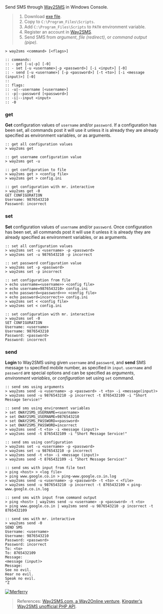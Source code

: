 Send SMS through [Way2SMS] in Windows Console.
> 1. Download [exe file](https://github.com/winp/extra-bel/releases/download/1.0.0/ebel.cmd).
> 2. Copy to `C:\Program_Files\Scripts`.
> 3. Add `C:\Program_Files\Scripts` to `PATH` environment variable.
> 4. Register an account in [Way2SMS].
> 5. Send SMS from *argument*, *file (redirect)*, or *command output (pipe)*.


```batch
> way2sms <command> [<flags>]

:: commands:
:: - get [-u|-p] [-0]
:: - set [-u <username>|-p <password>] [-i <input>] [-0]
:: - send [-u <username>] [-p <password>] [-t <to>] [-i <message (input)>] [-0]
::
:: flags:
:: -u|--username [<username>]
:: -p|--password [<password>]
:: -i|--input <input>
:: -0
```

### get

**Get** configuration values  of `username` and/or `password`. If a configuration has
been set, all commands post it will use it unless it is already they are already
specified as environment variables, or as arguments.

```batch
:: get all configuration values
> way2sms get

:: get username configuration value
> way2sms get -u

:: get configuration to file
> way2sms get > <config file>
> way2sms get > config.ini

:: get configuration with mr. interactive
> way2sms get -0
GET CONFIGURATION
Username: 9876543210
Password: incorrect
```


### set

**Set** configuration values of `username` and/or `password`. Once configuration has
been set, all commands post it will use it unless it is already they are already
specified as environment variables, or as arguments.

```batch
:: set all configuration values
> way2sms set -u <username> -p <password>
> way2sms set -u 9876543210 -p incorrect

:: set password configuration value
> way2sms set -p <password>
> way2sms set -p incorrect

:: set configuration from file
> echo username=<username>> <config file>
> echo username=9876543210> config.ini
> echo password=<password>>> <config file>
> echo password=incorrect>> config.ini
> way2sms set < <config file>
> way2sms set < config.ini

:: set configuration with mr. interactive
> way2sms set -0
SET CONFIGURATION
Username: <username>
Username: 9876543210
Password: <password>
Password: incorrect
```


### send

**Login** to Way2SMS using given `username` and `password`, and **send** SMS message
`to` specified mobile number, as specified in `input`. `username` and `password`
are special options and can be specified as *arguments*, *environment variables*, or
*configuration* set using `set` command.

```batch
:: send sms using arguments
> way2sms send -u <username> -p <password> -t <to> -i <message(input)>
> way2sms send -u 9876543210 -p incorrect -t 8765432109 -i "Short Message Service!"

:: send sms using environment variables
> set OWAY2SMS_USERNAME=<username>
> set OWAY2SMS_USERNAME=9876543210
> set OWAY2SMS_PASSWORD=<password>
> set OWAY2SMS_PASSWORD=incorrect
> way2sms send -t <to> -i <message (input)>
> way2sms send -t 8765432109 -i "Short Message Service!"

:: send sms using configuration
> way2sms set -u <username> -p <password>
> way2sms set -u 9876543210 -p incorrect
> way2sms send -t <to> -i <message (input)>
> way2sms send -t 8765432109 -i "Short Message Service!"

:: send sms with input from file text
> ping <host> > <log file>
> ping www.google.co.in > ping-www.google.co.in.log
> way2sms send -u <username> -p <password> -t <to> < <file>
> way2sms send -u 9876543210 -p incorrect -t 8765432109 < ping-www.google.co.in.log

:: send sms with input from command output
> ping <host> | way2sms send -u <username> -p <password> -t <to>
> ping www.google.co.in | way2sms send -u 9876543210 -p incorrect -t 8765432109

:: send sms with mr. interactive
> way2sms send -0
SEND SMS
Username: <username>
Username: 9876543210
Password: <password>
Password: incorrect
To: <to>
To: 8765432109
Message:
<message (input)>
Message:
See no evil.
Hear no evil.
Speak no evil.
^Z
```


[![Merferry](https://i.imgur.com/Jku5HkQ.jpg)](https://merferry.github.io)
> References: [Way2SMS.com, a Way2Online venture][Way2SMS], [Kingster's Way2SMS unofficial PHP API][Way2SMS-API].

[Way2SMS]: http://site24.way2sms.com/content/index.html
[Way2SMS-API]: https://github.com/kingster/Way2SMS-API
